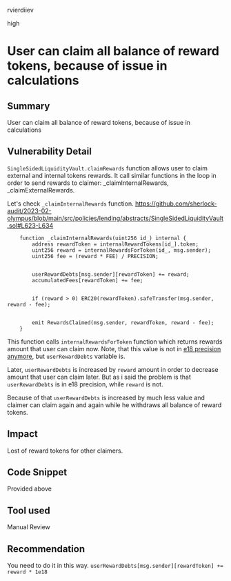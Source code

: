 rvierdiiev

high

# User can claim all balance of reward tokens, because of issue in calculations

## Summary
User can claim all balance of reward tokens, because of issue in calculations
## Vulnerability Detail
`SingleSidedLiquidityVault.claimRewards` function allows user to claim external and internal tokens rewards.
It call similar functions in the loop in order to send rewards to claimer: _claimInternalRewards, _claimExternalRewards.

Let's check `_claimInternalRewards` function.
https://github.com/sherlock-audit/2023-02-olympus/blob/main/src/policies/lending/abstracts/SingleSidedLiquidityVault.sol#L623-L634
```solidity
    function _claimInternalRewards(uint256 id_) internal {
        address rewardToken = internalRewardTokens[id_].token;
        uint256 reward = internalRewardsForToken(id_, msg.sender);
        uint256 fee = (reward * FEE) / PRECISION;


        userRewardDebts[msg.sender][rewardToken] += reward;
        accumulatedFees[rewardToken] += fee;


        if (reward > 0) ERC20(rewardToken).safeTransfer(msg.sender, reward - fee);


        emit RewardsClaimed(msg.sender, rewardToken, reward - fee);
    }
```
This function calls `internalRewardsForToken` function which returns rewards amount that user can claim now.
Note, that this value is not in [e18 precision anymore](https://github.com/sherlock-audit/2023-02-olympus/blob/main/src/policies/lending/abstracts/SingleSidedLiquidityVault.sol#L371), but `userRewardDebts` variable is.

Later, `userRewardDebts` is increased by `reward` amount in order to decrease amount that user can claim later.
But as i said the problem is that `userRewardDebts` is in e18 precision, while `reward` is not.

Because of that `userRewardDebts` is increased by much less value and claimer can claim again and again while he withdraws all balance of reward tokens.

## Impact
Lost of reward tokens for other claimers.
## Code Snippet
Provided above
## Tool used

Manual Review

## Recommendation
You need to do it in this way.
`userRewardDebts[msg.sender][rewardToken] += reward * 1e18`